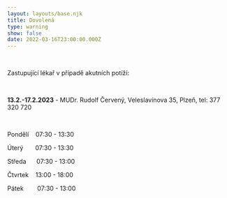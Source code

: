 ```yaml
---
layout: layouts/base.njk
title: Dovolená
type: warning
show: false
date: 2022-03-16T23:00:00.000Z
---
```

 

Zastupující lékař v případě akutních potíží:

 

**13.2.-17.2.2023** - MUDr. Rudolf Červený, Veleslavínova 35, Plzeň, tel: 377 320 720

 

Pondělí    07:30 - 13:30

Úterý       07:30 - 13:30

Středa      07:30 - 13:00

Čtvrtek    13:00 - 18:00

Pátek        07:30 - 13:00